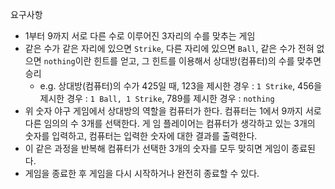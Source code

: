 요구사항
- 1부터 9까지 서로 다른 수로 이루어진 3자리의 수를 맞추는 게임
- 같은 수가 같은 자리에 있으면 `Strike`, 다른 자리에 있으면 `Ball`, 같은 수가 전혀 없으면 `nothing`이란 힌트를 얻고, 그 힌트를 이용해서 상대방(컴퓨터)의 수를 맞추면 승리
    - e.g. 상대방(컴퓨터)의 수가 425일 때, 123을 제시한 경우 : `1 Strike`, 456을 제시한 경우 : `1 Ball, 1 Strike`, 789를 제시한 경우 : `nothing`
-   위 숫자 야구 게임에서 상대방의 역할을 컴퓨터가 한다. 컴퓨터는 1에서 9까지 서로 다른 임의의 수 3개를 선택한다. 게 임 플레이어는 컴퓨터가 생각하고 있는 3개의 숫자를 입력하고, 컴퓨터는 입력한 숫자에 대한 결과를 출력한다.
-   이 같은 과정을 반복해 컴퓨터가 선택한 3개의 숫자를 모두 맞히면 게임이 종료된다.
-   게임을 종료한 후 게임을 다시 시작하거나 완전히 종료할 수 있다.
